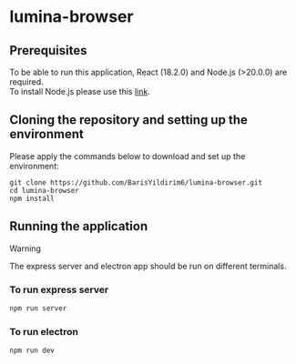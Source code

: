 # lumina-browser
## Prerequisites
To be able to run this application, React (18.2.0) and Node.js (>20.0.0) are required.<br/>
To install Node.js please use this [link](https://nodejs.org/en/download/current).
## Cloning the repository and setting up the environment
Please apply the commands below to download and set up the environment:
```
git clone https://github.com/BarisYildirim6/lumina-browser.git
cd lumina-browser
npm install
```
## Running the application
> [!WARNING]  
> The express server and electron app should be run on different terminals.
### To run express server
```bash
npm run server
```
### To run electron
```bash
npm run dev
```
